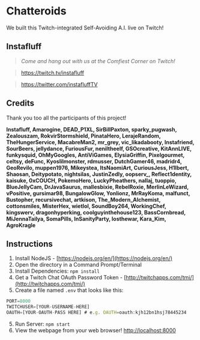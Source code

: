 # Chatteroids
We built this Twitch-integrated Self-Avoiding A.I. live on Twitch!

## Instafluff ##
> *Come and hang out with us at the Comfiest Corner on Twitch!*

> https://twitch.tv/instafluff

> https://twitter.com/instafluffTV

## Credits ##
Thank you too all the participants of this project!

**Instafluff, Amarogine, DEAD_P1XL, SirBillPaxton, sparky_pugwash, Zealouszam, RokvirStormshield, PinataHero, LerajeRandom, TheHungerService, MacabreMan2, mr_grey, vic_likadabooty, Instafriend, SourBeers, jellydance, FuriousFur, neniltheelf, GSOcreative, KitAnnLIVE, funkysquid, OhMyGoogles, AntiViGames, ElysiaGriffin, Pixelgourmet, celtsy, deFunc, Kyoslilmonster, rdmusser, DutchGamer46, madridr4, GeoRevilo, muppen1976, Mikeystea, ItsNaomiArt, CuriousJess, H1lbert, Shaosan, Deitypotato, nightsilas, JustinZedly, oopserv_, Reflect1dentity, kaisuke, 0xCOUCH, PokemoHero, LuckyPheathers, nallaj, tuoppio, BlueJellyCam, DrJavaSaurus, mallesbixie, RebelRoxie, MerlinLeWizard, vPositive, gursimar98, BungalowGlow, Yonlionz, MrRayKoma, malfunct, Bustopher, recursivechat, artkison, The_Modern_Alchemist, cottonsmiles, MisterHex, wietlol, SoundBoy264, WorkingChef, kingswerv, dragonhyperking, coolguyinthehouse123, BassCornbread, MiJennaTailya, SomaPills, InSanityParty, losthewar, Kara_Kim, AgroKragle**

## Instructions ##

1. Install NodeJS - [https://nodejs.org/en/](https://nodejs.org/en/)
2. Open the directory in a Command Prompt/Terminal
3. Install Dependencies: `npm install`
4. Get a Twitch Chat OAuth Password Token - [http://twitchapps.com/tmi/](http://twitchapps.com/tmi/)
4. Create a file named `.env` that looks like this:
```javascript
PORT=8000
TWITCHUSER=[YOUR-USERNAME-HERE]
OAUTH=[YOUR-OAUTH-PASS HERE] # e.g. OAUTH=oauth:kjh12bn1hsj78445234
```
5. Run Server: `npm start`
6. View the webpage from your web browser! [http://localhost:8000](http://localhost:8000)
